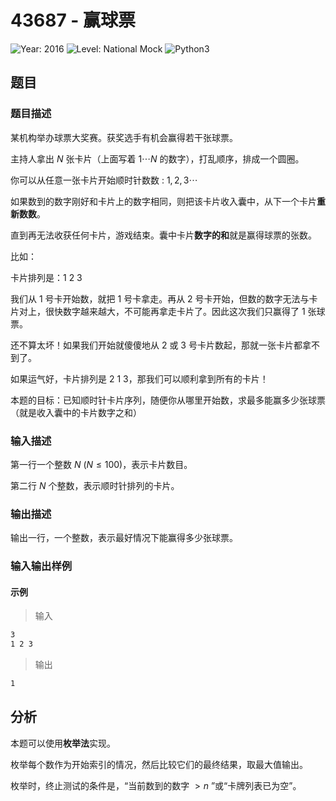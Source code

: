 # 43687 - 赢球票

![Year: 2016](https://img.shields.io/badge/Year-2016-white)
![Level: National Mock](https://img.shields.io/badge/Level-National%20Mock-purple)
![Python3](https://img.shields.io/badge/Python3-AC-green)

## 题目

### 题目描述

某机构举办球票大奖赛。获奖选手有机会赢得若干张球票。

主持人拿出 $N$ 张卡片（上面写着 $1 \cdots N$ 的数字），打乱顺序，排成一个圆圈。

你可以从任意一张卡片开始顺时针数数 : $1,2,3 \cdots$

如果数到的数字刚好和卡片上的数字相同，则把该卡片收入囊中，从下一个卡片**重新数数**。

直到再无法收获任何卡片，游戏结束。囊中卡片**数字的和**就是赢得球票的张数。

比如：

卡片排列是：1 2 3

我们从 1 号卡开始数，就把 1 号卡拿走。再从 2 号卡开始，但数的数字无法与卡片对上，很快数字越来越大，不可能再拿走卡片了。因此这次我们只赢得了 1 张球票。

还不算太坏！如果我们开始就傻傻地从 2 或 3 号卡片数起，那就一张卡片都拿不到了。

如果运气好，卡片排列是 2 1 3，那我们可以顺利拿到所有的卡片！

本题的目标：已知顺时针卡片序列，随便你从哪里开始数，求最多能赢多少张球票（就是收入囊中的卡片数字之和）

### 输入描述

第一行一个整数 $N$ ($N  \leq  100$)，表示卡片数目。

第二行 $N$ 个整数，表示顺时针排列的卡片。

### 输出描述

输出一行，一个整数，表示最好情况下能赢得多少张球票。

### 输入输出样例

#### 示例

> 输入

```txt
3
1 2 3
```

> 输出

```txt
1
```

## 分析

本题可以使用**枚举法**实现。

枚举每个数作为开始索引的情况，然后比较它们的最终结果，取最大值输出。

枚举时，终止测试的条件是，“当前数到的数字 $> n$ ”或“卡牌列表已为空”。
